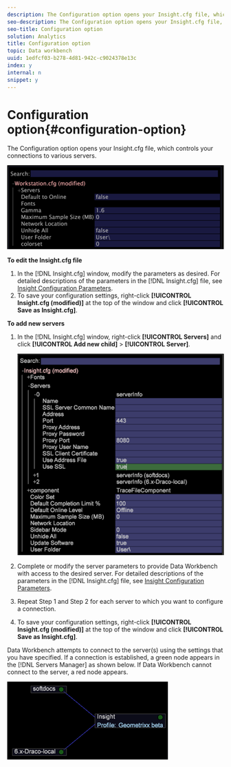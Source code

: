 ```yaml
---
description: The Configuration option opens your Insight.cfg file, which controls your connections to various servers.
seo-description: The Configuration option opens your Insight.cfg file, which controls your connections to various servers.
seo-title: Configuration option
solution: Analytics
title: Configuration option
topic: Data workbench
uuid: 1edfcf03-b278-4d81-942c-c9024378e13c
index: y
internal: n
snippet: y
---
```


# Configuration option{#configuration-option}

The Configuration option opens your Insight.cfg file, which controls your connections to various servers.

 ![](assets/cfg_Workstation.png)

**To edit the Insight.cfg file**

1. In the [!DNL Insight.cfg] window, modify the parameters as desired. For detailed descriptions of the parameters in the [!DNL Insight.cfg] file, see [Insight Configuration Parameters](../../../home/c-get-started/c-insght-config-param.md#concept-14da97d0756348e885c08ca9e866074b). 
1. To save your configuration settings, right-click **[!UICONTROL Insight.cfg (modified)]** at the top of the window and click **[!UICONTROL Save as Insight.cfg]**.

**To add new servers**

1. In the [!DNL Insight.cfg] window, right-click **[!UICONTROL Servers]** and click **[!UICONTROL Add new child]** > **[!UICONTROL Server]**.

   ![](assets/cfg_Workstation_AddServer.png)

1. Complete or modify the server parameters to provide Data Workbench with access to the desired server. For detailed descriptions of the parameters in the [!DNL Insight.cfg] file, see [Insight Configuration Parameters](../../../home/c-get-started/c-insght-config-param.md#concept-14da97d0756348e885c08ca9e866074b). 
1. Repeat Step 1 and Step 2 for each server to which you want to configure a connection. 
1. To save your configuration settings, right-click **[!UICONTROL Insight.cfg (modified)]** at the top of the window and click **[!UICONTROL Save as Insight.cfg]**.

Data Workbench attempts to connect to the server(s) using the settings that you have specified. If a connection is established, a green node appears in the [!DNL Servers Manager] as shown below. If Data Workbench cannot connect to the server, a red node appears.

![](assets/vis_SysStat_RedGreenDots.png)

